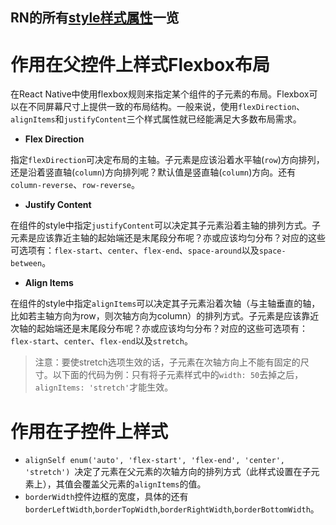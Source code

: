

## RN的所有[style样式属性](http://reactnative.cn/docs/0.46/layout-props.html)一览

# 作用在父控件上样式Flexbox布局

在React Native中使用flexbox规则来指定某个组件的子元素的布局。Flexbox可以在不同屏幕尺寸上提供一致的布局结构。一般来说，使用`flexDirection`、`alignItems`和`justifyContent`三个样式属性就已经能满足大多数布局需求。

* __Flex Direction__

指定`flexDirection`可决定布局的主轴。子元素是应该沿着水平轴\(`row`\)方向排列，还是沿着竖直轴\(`column`\)方向排列呢？默认值是竖直轴\(`column`\)方向。还有`column-reverse`、`row-reverse`。

* __Justify Content__

在组件的style中指定`justifyContent`可以决定其子元素沿着主轴的排列方式。子元素是应该靠近主轴的起始端还是末尾段分布呢？亦或应该均匀分布？对应的这些可选项有：`flex-start`、`center`、`flex-end`、`space-around`以及`space-between`。

* __Align Items__

在组件的style中指定`alignItems`可以决定其子元素沿着次轴（与主轴垂直的轴，比如若主轴方向为row，则次轴方向为column）的排列方式。子元素是应该靠近次轴的起始端还是末尾段分布呢？亦或应该均匀分布？对应的这些可选项有：`flex-start`、`center`、`flex-end`以及`stretch`。

> 注意：要使stretch选项生效的话，子元素在次轴方向上不能有固定的尺寸。以下面的代码为例：只有将子元素样式中的`width: 50`去掉之后，`alignItems: 'stretch'`才能生效。

# 作用在子控件上样式
* `alignSelf enum('auto', 'flex-start', 'flex-end', 'center', 'stretch') `决定了元素在父元素的次轴方向的排列方式（此样式设置在子元素上），其值会覆盖父元素的`alignItems`的值。
* `borderWidth`控件边框的宽度，具体的还有`borderLeftWidth`,`borderTopWidth`,`borderRightWidth`,`borderBottomWidth`。






